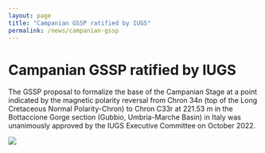 ```yaml
---
layout: page
title: "Campanian GSSP ratified by IUGS"
permalink: /news/campanian-gssp
---
```

# Campanian GSSP ratified by IUGS

The GSSP proposal to formalize the base of the Campanian Stage at a point indicated by the magnetic polarity reversal from Chron 34n (top of the Long Cretaceous Normal Polarity-Chron) to Chron C33r at 221.53 m in the Bottaccione Gorge section (Gubbio, Umbria-Marche Basin) in Italy was unanimously approved by the IUGS Executive Committee on October 2022.

![](https://stratigraphy.org/subcommission-cretaceous/images/IUGS-ratification-to-ICS_CampanianGSSP.jpg)
